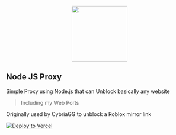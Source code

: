 <p align="center">
<kbd>
<img width="150px" src="/public/cygg-logo-invert.png">
</kbd>
</p>

## Node JS Proxy
Simple Proxy using Node.js that can Unblock basically any website
> Including my Web Ports

Originally used by CybriaGG to unblock a Roblox mirror link

[![Deploy to Vercel](https://vercel.com/button)](https://vercel.com/new/clone?repository-url=https%3A%2F%2Fgithub.com%2FCybriaTech%2FCybriaGG)
